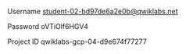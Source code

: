 Username
student-02-bd97de6a2e0b@qwiklabs.net

Password
oVTiOlf6HGV4

Project ID
qwiklabs-gcp-04-d9e674f77277